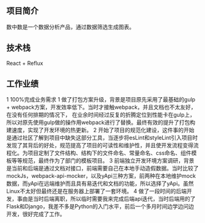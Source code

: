 ## 项目简介
数中数是一个数据分析产品，通过数据筛选生成图表。

## 技术栈
React + Reflux

## 工作业绩

1 100%完成业务需求
1 做了打包方案升级，背景是项目原先采用了最基础的gulp + webpack方案，开发效率低下。当时才接触webpack，并且文档也不太友好，在没有任何排期的情况下， 在业余时间经过反复的折腾定位到性能卡在gulp上，所以对原先使用gulp做的操作用webpack进行了替换。最终有效的提升了打包构建速度，实现了开发环境的热更新。
2 开始了项目的规范化建设，这件事的开始是通过社区了解到项目中缺失这部分工具，当逐步将esLint和styleLint引入项目时发现了其背后的好处，规范提高了项目的可读性和维护性，并且使开发流程变得流程化。为项目定制了文件结构、结构下的文件命名、常量命名、css命名、组件模板等等规范，最终作为了部门的模板项目。
3 前端独立开发环境方案调研，背景是当前和后端是通过文档对接口，前端需要自己在本地手动造假数据。当时比较了mockJs，webpack-api-mocker，以及yApi三种方案，前两种在本地维护mock数据，而yApi在远端维护而且具有易迭代和文档的功能，所以选择了yApi。虽然Linux不太好但最终还是在服务器上部署了一套环境。
4 做了一段时间的后端开发，事由是当时后端离职，所以临时需要我来完成后端api迭代，当时后端用的了Flask和Django，我差不多是Python的入门水平，前后一个多月时间边学边问边开发，很好完成了工作。

